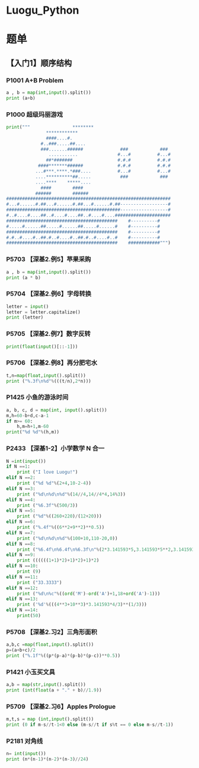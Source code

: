 # Luogu_Python
# 题单
## 【入门1】顺序结构
### P1001 A+B Problem
```python
a , b = map(int,input().split())
print (a+b)
```
### P1000 超级玛丽游戏
```python
print("""                ********
               ************
               ####....#.
             #..###.....##....
             ###.......######              ###            ###
                ...........               #...#          #...#
               ##*#######                 #.#.#          #.#.#
            ####*******######             #.#.#          #.#.#
           ...#***.****.*###....          #...#          #...#
           ....**********##.....           ###            ###
           ....****    *****....
             ####        ####
           ######        ######
##############################################################
#...#......#.##...#......#.##...#......#.##------------------#
###########################################------------------#
#..#....#....##..#....#....##..#....#....#####################
##########################################    #----------#
#.....#......##.....#......##.....#......#    #----------#
##########################################    #----------#
#.#..#....#..##.#..#....#..##.#..#....#..#    #----------#
##########################################    ############""")
```
### P5703	【深基2.例5】苹果采购
```python
a , b = map(int,input().split())
print (a * b)
```
### P5704	【深基2.例6】字母转换
```python
letter = input()
letter = letter.capitalize()
print (letter)

```
### P5705	【深基2.例7】数字反转
```python
print(float(input()[::-1]))

```
### P5706	【深基2.例8】再分肥宅水
```python
t,n=map(float,input().split())
print ("%.3f\n%d"%(((t/n),2*n)))

```
### P1425	小鱼的游泳时间
```python
a, b, c, d = map(int, input().split())
m,h=60-b+d,c-a-1
if m>= 60:
    h,m=h+1,m-60
print("%d %d"%(h,m))

```
### P2433	【深基1-2】小学数学 N 合一
```python
N =int(input())
if N ==1:
    print ("I love Luogu!")
elif N ==2:
    print ("%d %d"%(2+4,10-2-4))
elif N ==3:
    print ("%d\n%d\n%d"%(14//4,14//4*4,14%3))
elif N ==4:
    print ("%6.3f"%(500/3))
elif N ==5:
    print ("%d"%((260+220)/(12+20)))
elif N ==6:
    print ("%.4f"%((6**2+9**2)**0.5))
elif N ==7:
    print ("%d\n%d\n%d"%(100+10,110-20,0))
elif N ==8:
    print ("%6.4f\n%6.4f\n%6.3f\n"%(2*3.141593*5,3.141593*5**2,3.141593*4/3*5**3))
elif N ==9:
    print ((((((1+1)*2)+1)*2)+1)*2)
elif N ==10:
    print (9)
elif N ==11:
    print ("33.3333")
elif N ==12:
    print ("%d\n%c"%((ord('M')-ord('A')+1,18+ord('A')-1)))
elif N ==13:
    print ('%d'%(((4**3+10**3)*3.141593*4/3)**(1/3)))
elif N ==14:
    print(50)

```
### P5708 【深基2.习2】三角形面积
```python
a,b,c =map(float,input().split())
p=(a+b+c)/2
print ("%.1f"%((p*(p-a)*(p-b)*(p-c))**0.5))
```
### P1421	小玉买文具
```python
a,b = map(str,input().split())
print (int(float(a + "." + b)//1.9))
```
### P5709 【深基2.习6】Apples Prologue
```python
m,t,s = map (int,input().split())
print (0 if m-s//t-1<0 else (m-s//t if s%t == 0 else m-s//t-1))
```
### P2181	对角线
```python
n= int(input())
print (n*(n-1)*(n-2)*(n-3)//24)
```
